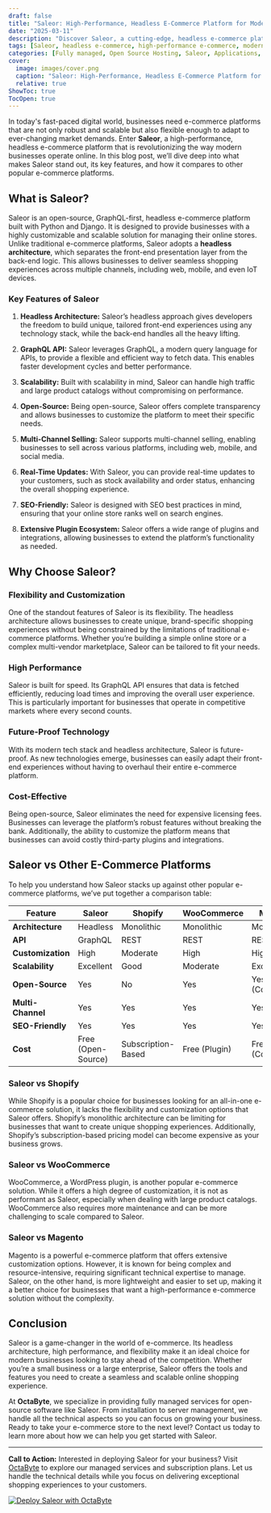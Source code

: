 ```yaml
---
draft: false
title: "Saleor: High-Performance, Headless E-Commerce Platform for Modern Businesses"
date: "2025-03-11"
description: "Discover Saleor, a cutting-edge, headless e-commerce platform designed for modern businesses. Learn how Saleor's high-performance architecture, flexibility, and scalability can transform your online store. Explore its features, benefits, and how it compares to other e-commerce platforms."
tags: [Saleor, headless e-commerce, high-performance e-commerce, modern e-commerce platforms, Saleor vs Shopify, Saleor vs WooCommerce, open-source e-commerce, e-commerce solutions, managed e-commerce services, OctaByte]
categories: [Fully managed, Open Source Hosting, Saleor, Applications, Others]
cover:
  image: images/cover.png
  caption: "Saleor: High-Performance, Headless E-Commerce Platform for Modern Businesses"
  relative: true
ShowToc: true
TocOpen: true
---
```



In today's fast-paced digital world, businesses need e-commerce platforms that are not only robust and scalable but also flexible enough to adapt to ever-changing market demands. Enter **Saleor**, a high-performance, headless e-commerce platform that is revolutionizing the way modern businesses operate online. In this blog post, we’ll dive deep into what makes Saleor stand out, its key features, and how it compares to other popular e-commerce platforms.

## What is Saleor?

Saleor is an open-source, GraphQL-first, headless e-commerce platform built with Python and Django. It is designed to provide businesses with a highly customizable and scalable solution for managing their online stores. Unlike traditional e-commerce platforms, Saleor adopts a **headless architecture**, which separates the front-end presentation layer from the back-end logic. This allows businesses to deliver seamless shopping experiences across multiple channels, including web, mobile, and even IoT devices.

### Key Features of Saleor

1. **Headless Architecture:** Saleor’s headless approach gives developers the freedom to build unique, tailored front-end experiences using any technology stack, while the back-end handles all the heavy lifting.

2. **GraphQL API:** Saleor leverages GraphQL, a modern query language for APIs, to provide a flexible and efficient way to fetch data. This enables faster development cycles and better performance.

3. **Scalability:** Built with scalability in mind, Saleor can handle high traffic and large product catalogs without compromising on performance.

4. **Open-Source:** Being open-source, Saleor offers complete transparency and allows businesses to customize the platform to meet their specific needs.

5. **Multi-Channel Selling:** Saleor supports multi-channel selling, enabling businesses to sell across various platforms, including web, mobile, and social media.

6. **Real-Time Updates:** With Saleor, you can provide real-time updates to your customers, such as stock availability and order status, enhancing the overall shopping experience.

7. **SEO-Friendly:** Saleor is designed with SEO best practices in mind, ensuring that your online store ranks well on search engines.

8. **Extensive Plugin Ecosystem:** Saleor offers a wide range of plugins and integrations, allowing businesses to extend the platform’s functionality as needed.

## Why Choose Saleor?

### Flexibility and Customization

One of the standout features of Saleor is its flexibility. The headless architecture allows businesses to create unique, brand-specific shopping experiences without being constrained by the limitations of traditional e-commerce platforms. Whether you’re building a simple online store or a complex multi-vendor marketplace, Saleor can be tailored to fit your needs.

### High Performance

Saleor is built for speed. Its GraphQL API ensures that data is fetched efficiently, reducing load times and improving the overall user experience. This is particularly important for businesses that operate in competitive markets where every second counts.

### Future-Proof Technology

With its modern tech stack and headless architecture, Saleor is future-proof. As new technologies emerge, businesses can easily adapt their front-end experiences without having to overhaul their entire e-commerce platform.

### Cost-Effective

Being open-source, Saleor eliminates the need for expensive licensing fees. Businesses can leverage the platform’s robust features without breaking the bank. Additionally, the ability to customize the platform means that businesses can avoid costly third-party plugins and integrations.

## Saleor vs Other E-Commerce Platforms

To help you understand how Saleor stacks up against other popular e-commerce platforms, we’ve put together a comparison table:

| Feature                | Saleor               | Shopify              | WooCommerce          | Magento              |
|------------------------|----------------------|----------------------|----------------------|----------------------|
| **Architecture**       | Headless             | Monolithic           | Monolithic           | Monolithic           |
| **API**                | GraphQL              | REST                 | REST                 | REST                 |
| **Customization**      | High                 | Moderate             | High                 | High                 |
| **Scalability**        | Excellent            | Good                 | Moderate             | Excellent            |
| **Open-Source**        | Yes                  | No                   | Yes                  | Yes (Community)      |
| **Multi-Channel**      | Yes                  | Yes                  | Yes                  | Yes                  |
| **SEO-Friendly**       | Yes                  | Yes                  | Yes                  | Yes                  |
| **Cost**               | Free (Open-Source)   | Subscription-Based   | Free (Plugin)        | Free (Community)     |

### Saleor vs Shopify

While Shopify is a popular choice for businesses looking for an all-in-one e-commerce solution, it lacks the flexibility and customization options that Saleor offers. Shopify’s monolithic architecture can be limiting for businesses that want to create unique shopping experiences. Additionally, Shopify’s subscription-based pricing model can become expensive as your business grows.

### Saleor vs WooCommerce

WooCommerce, a WordPress plugin, is another popular e-commerce solution. While it offers a high degree of customization, it is not as performant as Saleor, especially when dealing with large product catalogs. WooCommerce also requires more maintenance and can be more challenging to scale compared to Saleor.

### Saleor vs Magento

Magento is a powerful e-commerce platform that offers extensive customization options. However, it is known for being complex and resource-intensive, requiring significant technical expertise to manage. Saleor, on the other hand, is more lightweight and easier to set up, making it a better choice for businesses that want a high-performance e-commerce solution without the complexity.

## Conclusion

Saleor is a game-changer in the world of e-commerce. Its headless architecture, high performance, and flexibility make it an ideal choice for modern businesses looking to stay ahead of the competition. Whether you’re a small business or a large enterprise, Saleor offers the tools and features you need to create a seamless and scalable online shopping experience.

At **OctaByte**, we specialize in providing fully managed services for open-source software like Saleor. From installation to server management, we handle all the technical aspects so you can focus on growing your business. Ready to take your e-commerce store to the next level? Contact us today to learn more about how we can help you get started with Saleor.

---

**Call to Action:** Interested in deploying Saleor for your business? Visit [OctaByte](https://octabyte.io) to explore our managed services and subscription plans. Let us handle the technical details while you focus on delivering exceptional shopping experiences to your customers.

[![Deploy Saleor with OctaByte](/images/deploy-on-octabyte.png)](https://octabyte.io/fully-managed-open-source-services/applications/others/saleor)